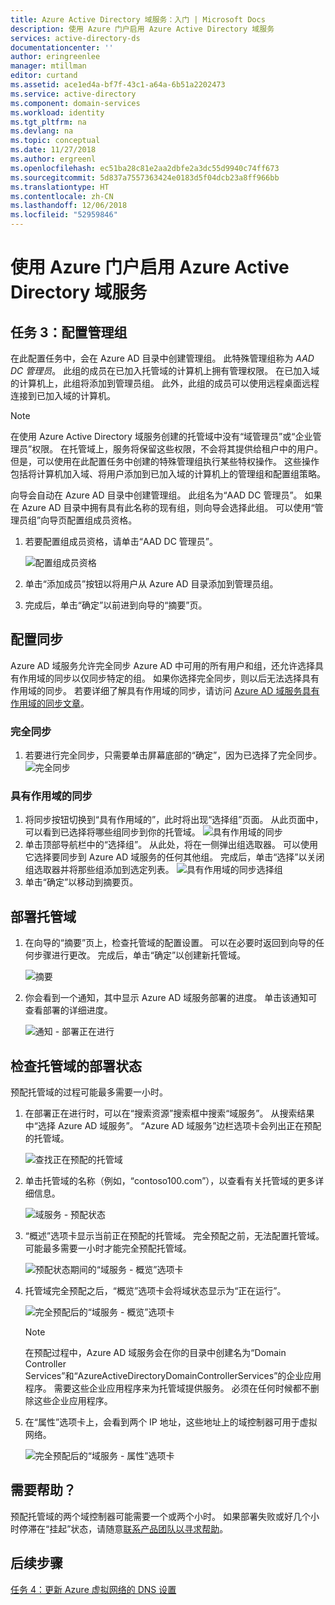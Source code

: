 ```yaml
---
title: Azure Active Directory 域服务：入门 | Microsoft Docs
description: 使用 Azure 门户启用 Azure Active Directory 域服务
services: active-directory-ds
documentationcenter: ''
author: eringreenlee
manager: mtillman
editor: curtand
ms.assetid: ace1ed4a-bf7f-43c1-a64a-6b51a2202473
ms.service: active-directory
ms.component: domain-services
ms.workload: identity
ms.tgt_pltfrm: na
ms.devlang: na
ms.topic: conceptual
ms.date: 11/27/2018
ms.author: ergreenl
ms.openlocfilehash: ec51ba28c81e2aa2dbfe2a3dc55d9940c74ff673
ms.sourcegitcommit: 5d837a7557363424e0183d5f04dcb23a8ff966bb
ms.translationtype: HT
ms.contentlocale: zh-CN
ms.lasthandoff: 12/06/2018
ms.locfileid: "52959846"
---
```

# <a name="enable-azure-active-directory-domain-services-using-the-azure-portal"></a>使用 Azure 门户启用 Azure Active Directory 域服务

## <a name="task-3-configure-administrative-group"></a>任务 3：配置管理组

在此配置任务中，会在 Azure AD 目录中创建管理组。 此特殊管理组称为 *AAD DC 管理员*。 此组的成员在已加入托管域的计算机上拥有管理权限。 在已加入域的计算机上，此组将添加到管理员组。 此外，此组的成员可以使用远程桌面远程连接到已加入域的计算机。

> [!NOTE]
> 在使用 Azure Active Directory 域服务创建的托管域中没有“域管理员”或“企业管理员”权限。 在托管域上，服务将保留这些权限，不会将其提供给租户中的用户。 但是，可以使用在此配置任务中创建的特殊管理组执行某些特权操作。 这些操作包括将计算机加入域、将用户添加到已加入域的计算机上的管理组和配置组策略。
>

向导会自动在 Azure AD 目录中创建管理组。 此组名为“AAD DC 管理员”。 如果在 Azure AD 目录中拥有具有此名称的现有组，则向导会选择此组。 可以使用“管理员组”向导页配置组成员资格。

1. 若要配置组成员资格，请单击“AAD DC 管理员”。

    ![配置组成员资格](./media/getting-started/domain-services-blade-admingroup.png)

2. 单击“添加成员”按钮以将用户从 Azure AD 目录添加到管理员组。

3. 完成后，单击“确定”以前进到向导的“摘要”页。

## <a name="configure-synchronization"></a>配置同步

Azure AD 域服务允许完全同步 Azure AD 中可用的所有用户和组，还允许选择具有作用域的同步以仅同步特定的组。 如果你选择完全同步，则以后无法选择具有作用域的同步。 若要详细了解具有作用域的同步，请访问 [Azure AD 域服务具有作用域的同步文章](active-directory-ds-scoped-synchronization.md)。

### <a name="full-synchronization"></a>完全同步

1. 若要进行完全同步，只需要单击屏幕底部的“确定”，因为已选择了完全同步。
    ![完全同步](./media/active-directory-domain-services-admin-guide/create-sync-all.PNG)

### <a name="scoped-synchronization"></a>具有作用域的同步

1. 将同步按钮切换到“具有作用域的”，此时将出现“选择组”页面。 从此页面中，可以看到已选择将哪些组同步到你的托管域。
    ![具有作用域的同步](media/active-directory-domain-services-admin-guide/create-sync-scoped.PNG)
2. 单击顶部导航栏中的“选择组”。 从此处，将在一侧弹出组选取器。 可以使用它选择要同步到 Azure AD 域服务的任何其他组。 完成后，单击“选择”以关闭组选取器并将那些组添加到选定列表。
    ![具有作用域的同步选择组](media/active-directory-domain-services-admin-guide/create-sync-scoped-groupselect.PNG)
3. 单击“确定”以移动到摘要页。

## <a name="deploy-your-managed-domain"></a>部署托管域

1. 在向导的“摘要”页上，检查托管域的配置设置。 可以在必要时返回到向导的任何步骤进行更改。 完成后，单击“确定”以创建新托管域。

    ![摘要](./media/getting-started/domain-services-blade-summary.png)

2. 你会看到一个通知，其中显示 Azure AD 域服务部署的进度。 单击该通知可查看部署的详细进度。

    ![通知 - 部署正在进行](./media/getting-started/domain-services-blade-deployment-in-progress.png)

## <a name="check-the-deployment-status-of-your-managed-domain"></a>检查托管域的部署状态

预配托管域的过程可能最多需要一小时。

1. 在部署正在进行时，可以在“搜索资源”搜索框中搜索“域服务”。 从搜索结果中“选择 Azure AD 域服务”。 “Azure AD 域服务”边栏选项卡会列出正在预配的托管域。

    ![查找正在预配的托管域](./media/getting-started/domain-services-provisioning-state-find-resource.png)

2. 单击托管域的名称（例如，“contoso100.com”），以查看有关托管域的更多详细信息。

    ![域服务 - 预配状态](./media/getting-started/domain-services-provisioning-state.png)

3. “概述”选项卡显示当前正在预配的托管域。 完全预配之前，无法配置托管域。 可能最多需要一小时才能完全预配托管域。

    ![预配状态期间的“域服务 - 概览”选项卡 ](./media/getting-started/domain-services-provisioning-state-details.png)

4. 托管域完全预配之后，“概览”选项卡会将域状态显示为“正在运行”。

    ![完全预配后的“域服务 - 概览”选项卡](./media/getting-started/domain-services-provisioned.png)
    >[!NOTE]
    >在预配过程中，Azure AD 域服务会在你的目录中创建名为“Domain Controller Services”和“AzureActiveDirectoryDomainControllerServices”的企业应用程序。 需要这些企业应用程序来为托管域提供服务。 必须在任何时候都不删除这些企业应用程序。
    >

5. 在“属性”选项卡上，会看到两个 IP 地址，这些地址上的域控制器可用于虚拟网络。

    ![完全预配后的“域服务 - 属性”选项卡](./media/getting-started/domain-services-provisioned-properties.png)

## <a name="need-help"></a>需要帮助？

预配托管域的两个域控制器可能需要一个或两个小时。 如果部署失败或好几个小时停滞在“挂起”状态，请随意[联系产品团队以寻求帮助](active-directory-ds-contact-us.md)。

## <a name="next-step"></a>后续步骤

[任务 4：更新 Azure 虚拟网络的 DNS 设置](active-directory-ds-getting-started-dns.md)
